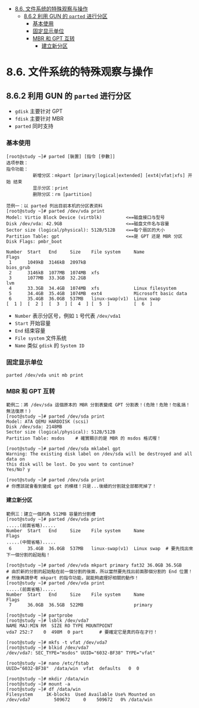 <!-- TOC -->

- [8.6. 文件系统的特殊观察与操作](#86-文件系统的特殊观察与操作)
    - [8.6.2 利用 GUN 的 `parted` 进行分区](#862-利用-gun-的-parted-进行分区)
        - [基本使用](#基本使用)
        - [固定显示单位](#固定显示单位)
        - [MBR 和 GPT 互转](#mbr-和-gpt-互转)
            - [建立新分区](#建立新分区)

<!-- /TOC -->

# 8.6. 文件系统的特殊观察与操作

## 8.6.2 利用 GUN 的 `parted` 进行分区

* `gdisk` 主要针对 GPT
* `fdisk` 主要针对 MBR
* `parted` 同时支持

### 基本使用

```
[root@study ~]# parted [裝置] [指令 [參數]]
选项参数：
指令功能：
          新增分区：mkpart [primary|logical|extended] [ext4|vfat|xfs] 开始 结束
          显示分区：print
          删除分区：rm [partition]

范例一：以 parted 列出目前本机的分区表资料
[root@study ~]# parted /dev/vda print
Model: Virtio Block Device (virtblk)         <==磁盘接口与型号
Disk /dev/vda: 42.9GB                        <==磁盘文件名与容量
Sector size (logical/physical): 512B/512B    <==每个扇区的大小
Partition Table: gpt                         <==是 GPT 还是 MBR 分区
Disk Flags: pmbr_boot

Number  Start   End     Size    File system     Name                  Flags
 1      1049kB  3146kB  2097kB                                        bios_grub
 2      3146kB  1077MB  1074MB  xfs
 3      1077MB  33.3GB  32.2GB                                        lvm
 4      33.3GB  34.4GB  1074MB  xfs             Linux filesystem
 5      34.4GB  35.4GB  1074MB  ext4            Microsoft basic data
 6      35.4GB  36.0GB  537MB   linux-swap(v1)  Linux swap
[  1 ]  [  2 ]  [  3  ] [  4  ] [  5  ]         [  6  ]
```

* `Number` 表示分区号，例如 `1` 号代表 `/dev/vda1`
* `Start` 开始容量
* `End` 结束容量
* `File system` 文件系统
* `Name` 类似 `gdisk` 的 `System ID`

### 固定显示单位

```
parted /dev/vda unit mb print
```

### MBR 和 GPT 互转

```
範例二：將 /dev/sda 這個原本的 MBR 分割表變成 GPT 分割表！(危險！危險！勿亂搞！無法復原！)
[root@study ~]# parted /dev/sda print
Model: ATA QEMU HARDDISK (scsi)
Disk /dev/sda: 2148MB
Sector size (logical/physical): 512B/512B
Partition Table: msdos    # 確實顯示的是 MBR 的 msdos 格式喔！

[root@study ~]# parted /dev/sda mklabel gpt
Warning: The existing disk label on /dev/sda will be destroyed and all data on 
this disk will be lost. Do you want to continue?
Yes/No? y

[root@study ~]# parted /dev/sda print
# 你應該就會看到變成 gpt 的模樣！只是...後續的分割就全部都死掉了！
```

#### 建立新分区

```
範例三：建立一個約為 512MB 容量的分割槽
[root@study ~]# parted /dev/vda print
.....(前面省略).....
Number  Start   End     Size    File system     Name                  Flags
.....(中間省略).....
 6      35.4GB  36.0GB  537MB   linux-swap(v1)  Linux swap  # 要先找出來下一個分割的起始點！

[root@study ~]# parted /dev/vda mkpart primary fat32 36.0GB 36.5GB
# 由於新的分割的起始點在前一個分割的後面，所以當然要先找出前面那個分割的 End 位置！
# 然後再請參考 mkpart 的指令功能，就能夠處理好相關的動作！
[root@study ~]# parted /dev/vda print
.....(前面省略).....
Number  Start   End     Size    File system     Name                  Flags
 7      36.0GB  36.5GB  522MB                   primary

[root@study ~]# partprobe
[root@study ~]# lsblk /dev/vda7
NAME MAJ:MIN RM  SIZE RO TYPE MOUNTPOINT
vda7 252:7    0  498M  0 part      # 要確定它是真的存在才行！

[root@study ~]# mkfs -t vfat /dev/vda7
[root@study ~]# blkid /dev/vda7
/dev/vda7: SEC_TYPE="msdos" UUID="6032-BF38" TYPE="vfat"

[root@study ~]# nano /etc/fstab
UUID="6032-BF38"  /data/win  vfat  defaults   0  0

[root@study ~]# mkdir /data/win
[root@study ~]# mount -a
[root@study ~]# df /data/win
Filesystem     1K-blocks  Used Available Use% Mounted on
/dev/vda7         509672     0    509672   0% /data/win
```